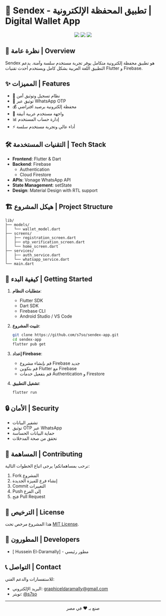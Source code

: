 # 🚀 Sendex - تطبيق المحفظة الإلكترونية | Digital Wallet App

<div align="center">
  <img src="https://img.shields.io/badge/Flutter-02569B?style=for-the-badge&logo=flutter&logoColor=white" />
  <img src="https://img.shields.io/badge/Firebase-FFCA28?style=for-the-badge&logo=firebase&logoColor=black" />
  <img src="https://img.shields.io/badge/WhatsApp-25D366?style=for-the-badge&logo=whatsapp&logoColor=white" />
</div>

## 📱 نظرة عامة | Overview

Sendex هو تطبيق محفظة إلكترونية متكامل يوفر تجربة مستخدم سلسة وآمنة. يدعم التطبيق اللغة العربية بشكل كامل ويستخدم أحدث تقنيات Flutter و Firebase.

## ✨ المميزات | Features

- 🔐 نظام تسجيل وتوثيق آمن
- 📲 توثيق عبر WhatsApp OTP
- 💰 محفظة إلكترونية برصيد افتراضي
- 🎨 واجهة مستخدم عربية أنيقة
- 📊 إدارة حساب المستخدم
- ⚡ أداء عالي وتجربة مستخدم سلسة

## 🛠️ التقنيات المستخدمة | Tech Stack

- **Frontend**: Flutter & Dart
- **Backend**: Firebase
  - Authentication
  - Cloud Firestore
- **APIs**: Vonage WhatsApp API
- **State Management**: setState
- **Design**: Material Design with RTL support

## 🏗️ هيكل المشروع | Project Structure

```
lib/
├── models/
│   └── wallet_model.dart
├── screens/
│   ├── registration_screen.dart
│   ├── otp_verification_screen.dart
│   └── home_screen.dart
├── services/
│   ├── auth_service.dart
│   └── whatsapp_service.dart
└── main.dart
```

## 🚀 كيفية البدء | Getting Started

1. **متطلبات النظام**:
   - Flutter SDK
   - Dart SDK
   - Firebase CLI
   - Android Studio / VS Code

2. **تثبيت المشروع**:
   ```bash
   git clone https://github.com/s7so/sendex-app.git
   cd sendex-app
   flutter pub get
   ```

3. **إعداد Firebase**:
   - قم بإنشاء مشروع Firebase جديد
   - قم بتكوين Flutter مع Firebase
   - قم بتفعيل خدمات Authentication و Firestore

4. **تشغيل التطبيق**:
   ```bash
   flutter run
   ```


## 🔒 الأمان | Security

- تشفير البيانات
- توثيق OTP عبر WhatsApp
- حماية البيانات الحساسة
- تحقق من صحة المدخلات

## 🤝 المساهمة | Contributing

نرحب بمساهماتكم! يرجى اتباع الخطوات التالية:

1. Fork المشروع
2. إنشاء فرع للميزة الجديدة
3. Commit التغييرات
4. Push إلى الفرع
5. فتح Pull Request

## 📄 الترخيص | License

هذا المشروع مرخص تحت [MIT License](LICENSE).

## 👥 المطورون | Developers

- [ Hussein El-Daramally] - مطور رئيسي

## 📞 التواصل | Contact

للاستفسارات والدعم الفني:
- البريد الإلكتروني: graphiceldaramally@gmail.com
- تويتر: [@s7so](https://twitter.com/s7so)

---

<div align="center">
  صنع بـ ❤️ في مصر
</div>
